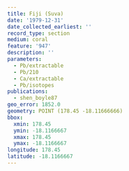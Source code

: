 ```yaml
---
title: Fiji (Suva)
date: '1979-12-31'
date_collected_earliest: ''
record_type: section
medium: coral
feature: '947'
description: ''
parameters:
  - Pb/extractable
  - Pb/210
  - Ca/extractable
  - Pb/isotopes
publications:
  - shen_boyle87
geo_error: 1852.0
geometry: POINT (178.45 -18.11666666)
bbox:
  xmin: 178.45
  ymin: -18.1166667
  xmax: 178.45
  ymax: -18.1166667
longitude: 178.45
latitude: -18.1166667
---
```

